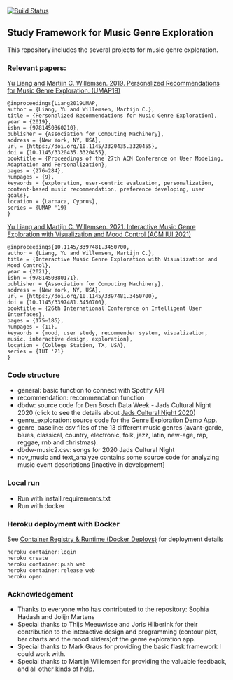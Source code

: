 [![Build Status](https://jenkins.tuneblendr.com/job/argueview-js/job/master/42/badge/icon)](https://jenkins.tuneblendr.com/job/argueview-js/job/master/42/)
## Study Framework for Music Genre Exploration
This repository includes the several projects for music genre exploration.

### Relevant papers:
[Yu Liang and Martijn C. Willemsen. 2019. Personalized 
Recommendations for Music Genre Exploration. (UMAP19)](https://dl.acm.org/doi/abs/10.1145/3320435.3320455)
  ```
  @inproceedings{Liang2019UMAP,
  author = {Liang, Yu and Willemsen, Martijn C.}, 
  title = {Personalized Recommendations for Music Genre Exploration}, 
  year = {2019}, 
  isbn = {9781450360210}, 
  publisher = {Association for Computing Machinery}, 
  address = {New York, NY, USA}, 
  url = {https://doi.org/10.1145/3320435.3320455}, 
  doi = {10.1145/3320435.3320455}, 
  booktitle = {Proceedings of the 27th ACM Conference on User Modeling, Adaptation and Personalization}, 
  pages = {276–284}, 
  numpages = {9}, 
  keywords = {exploration, user-centric evaluation, personalization, content-based music recommendation, preference developing, user goals}, 
  location = {Larnaca, Cyprus}, 
  series = {UMAP '19}
}
```

[Yu Liang and Martijn C. Willemsen. 2021. Interactive Music Genre Exploration with Visualization and Mood Control (ACM IUI 2021)](https://dl.acm.org/doi/abs/10.1145/3397481.3450700)
```
@inproceedings{10.1145/3397481.3450700,
author = {Liang, Yu and Willemsen, Martijn C.},
title = {Interactive Music Genre Exploration with Visualization and Mood Control},
year = {2021},
isbn = {9781450380171},
publisher = {Association for Computing Machinery},
address = {New York, NY, USA},
url = {https://doi.org/10.1145/3397481.3450700},
doi = {10.1145/3397481.3450700},
booktitle = {26th International Conference on Intelligent User Interfaces},
pages = {175–185},
numpages = {11},
keywords = {mood, user study, recommender system, visualization, music, interactive design, exploration},
location = {College Station, TX, USA},
series = {IUI '21}
}
```

### Code structure
- general: basic function to connect with Spotify API
- recommendation: recommendation function 
- dbdw: source code for Den Bosch Data Week - Jads Cultural Night 2020
  (click to see the details about [Jads Cultural Night 2020](https://www.denbosch.nl/nl/denboschdataweek/dinsdag))
- genre_exploration: source code for the [Genre Exploration Demo App](https://genre-explore-exp.herokuapp.com/).
- genre_baseline: csv files of the 13 different music genres (avant-garde, 
  blues, classical, country, electronic, folk, jazz, latin, new-age, rap, reggae, rnb and christmas).
- dbdw-music2.csv: songs for 2020 Jads Cultural Night
- nov_music and text_analyze contains some source code for analyzing music event descriptions [inactive in development]

### Local run
- Run with install.requirements.txt
- Run with docker

### Heroku deployment with Docker
See [Container Registry & Runtime (Docker Deploys)](https://devcenter.heroku.com/articles/container-registry-and-runtime) for deployment details
```
heroku container:login
heroku create
heroku container:push web
heroku container:release web
heroku open
```

### Acknowledgement
- Thanks to everyone who has contributed to the repository: Sophia Hadash and Jolijn Martens
- Special thanks to Thijs Meeuwisse and Joris Hilberink for their contribution to the interactive design and programming
(contour plot, bar charts and the mood sliders)of the genre exploration app.
- Special thanks to Mark Graus for providing the basic flask framework I could work with.
- Special thanks to Martijn Willemsen for providing the valuable feedback, and all other kinds of help.
